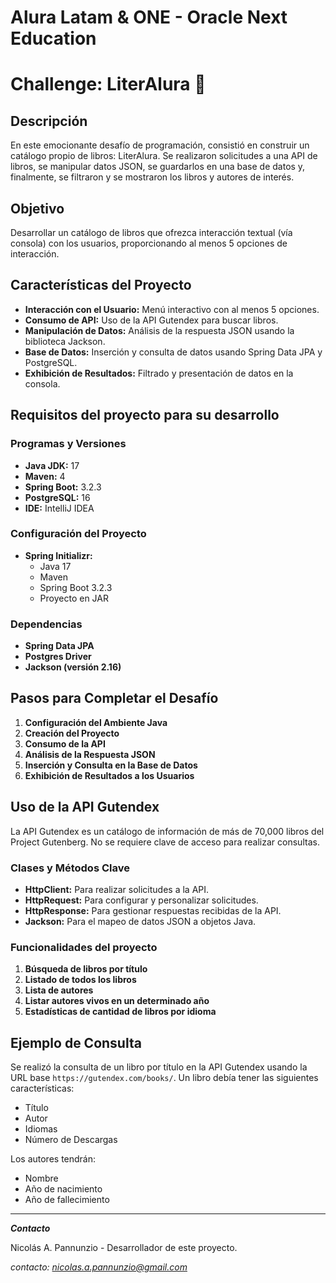 # **Alura Latam & ONE - Oracle Next Education**
# Challenge: LiterAlura 📖

## Descripción

En este emocionante desafío de programación, consistió en construir un catálogo propio de libros: LiterAlura. Se realizaron solicitudes a una API de libros, se manipular datos JSON, se guardarlos en una base de datos y, finalmente, se filtraron y se mostraron los libros y autores de interés.

## Objetivo

Desarrollar un catálogo de libros que ofrezca interacción textual (vía consola) con los usuarios, proporcionando al menos 5 opciones de interacción.

## Características del Proyecto

-   **Interacción con el Usuario:** Menú interactivo con al menos 5 opciones.
-   **Consumo de API:** Uso de la API Gutendex para buscar libros.
-   **Manipulación de Datos:** Análisis de la respuesta JSON usando la biblioteca Jackson.
-   **Base de Datos:** Inserción y consulta de datos usando Spring Data JPA y PostgreSQL.
-   **Exhibición de Resultados:** Filtrado y presentación de datos en la consola.

## Requisitos del proyecto para su desarrollo

### Programas y Versiones

-   **Java JDK:** 17
-   **Maven:** 4
-   **Spring Boot:** 3.2.3
-   **PostgreSQL:** 16
-   **IDE:** IntelliJ IDEA

### Configuración del Proyecto

-   **Spring Initializr:**
    -   Java 17
    -   Maven
    -   Spring Boot 3.2.3
    -   Proyecto en JAR

### Dependencias

-   **Spring Data JPA**
-   **Postgres Driver**
-   **Jackson (versión 2.16)**

## Pasos para Completar el Desafío

1.  **Configuración del Ambiente Java**
2.  **Creación del Proyecto**
3.  **Consumo de la API**
4.  **Análisis de la Respuesta JSON**
5.  **Inserción y Consulta en la Base de Datos**
6.  **Exhibición de Resultados a los Usuarios**

## Uso de la API Gutendex

La API Gutendex es un catálogo de información de más de 70,000 libros del Project Gutenberg. No se requiere clave de acceso para realizar consultas.

### Clases y Métodos Clave

-   **HttpClient:** Para realizar solicitudes a la API.
-   **HttpRequest:** Para configurar y personalizar solicitudes.
-   **HttpResponse:** Para gestionar respuestas recibidas de la API.
-   **Jackson:** Para el mapeo de datos JSON a objetos Java.

### Funcionalidades del proyecto

1.  **Búsqueda de libros por título**
2.  **Listado de todos los libros**
3.  **Lista de autores**
4.  **Listar autores vivos en un determinado año**
5.  **Estadísticas de cantidad de libros por idioma**

## Ejemplo de Consulta

Se realizó la consulta de un libro por título en la API Gutendex usando la URL base `https://gutendex.com/books/`. 
Un libro debía tener las siguientes características:

-   Título
-   Autor
-   Idiomas
-   Número de Descargas

Los autores tendrán:

-   Nombre
-   Año de nacimiento
-   Año de fallecimiento
----
***Contacto***

Nicolás A. Pannunzio - Desarrollador de este proyecto.

*contacto: nicolas.a.pannunzio@gmail.com*
